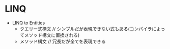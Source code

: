 # LINQ

- LINQ to Entities
  - クエリー式構文 // シンプルだが表現できない式もある(コンパイラによってメソッド構文に置換される)
  - メソッド構文 // 冗長だが全てを表現できる
